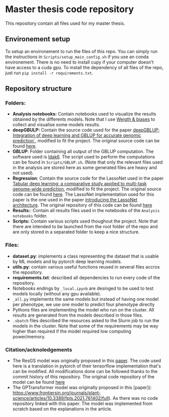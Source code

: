# Master thesis code repository
This repository contain all files used for my master thesis.

## Environement setup
To setup an environement to run the files of this repo. You can simply run the instructions in `Scripts/setup_main_config.sh` if you use an conda environement. There is no need to install cupy if your computer doesn't have access to a cuda gpu. To install the dependency of all files of the repo, just run `pip install -r requirements.txt`.

## Repository structure

### Folders:
 - **Analysis notebooks:** Contain notebooks used to visualize the results obtained by the differents models. Note that I use [Weigth & biases](https://wandb.ai/flo230702/TFE/overview) to collect and visualise some models results.
 - **deepGBULP:** Contain the source code used for the paper [deepGBLUP: Integration of deep learning and GBLUP for accurate genomic prediction`](https://gsejournal.biomedcentral.com/articles/10.1186/s12711-023-00825-y), modified to fit the project. The original source code can be found [here](https://github.com/gywns6287/deepGBLUP).
 - **GBLUP**: Folder containing all output of the GBLUP computation. The software used is [ldak6](https://dougspeed.com/downloads2/). The script used to perform the computations can be found in `Scripts/GBLUP.sh`. (Note that only the relevant files used in the analysis are stored here as some generated files are heavy and not used).
 - **Regression**: Contain the source code for the LassoNet used in the paper [Tabular deep learning: a comparative study
applied to multi-task genome-wide prediction](https://pubmed.ncbi.nlm.nih.gov/39367318/), modified to fit the project. The original source code can be found [here](https://github.com/angelYHF/Tabular-deep-learning-for-GWP). The LassoNet implementation used for this paper is the one used in the paper [introducing the LassoNet architecture](https://arxiv.org/abs/1907.12207). The original repository of this code can be found [here](https://github.com/lasso-net/lassonet/blob/master/lassonet/interfaces.py)
 - **Results:**: Contain all results files used in the notebooks of the `Analysis notebooks` folder.
 - **Scripts:** Contain various scripts used thoughout the project. Note that there are intended to be launched from the root folder of the repo and are only stored in a separated folder to keep a nice structure.

 ### Files:
- **dataset.py**: implements a class representing the dataset that is usable by ML models and by pytorch deep learning models.
- **utils.py**: contain various useful functions reused in several files accros the repository.
- **requirements.txt**: described all dependencies to run every code of the repository.
- Notebooks endings by `_local.ipynb` are desinged to be used to test models locally (without any gpu available).
- `_all.py` implements the same models but instead of having one model per phenotype, we use one model to predict four phenotype directly
- Pythons files are implementing the model who run on the cluster. All results are generated from the models described in those files.
- `.sbatch` files described the resources asked to the Slurm job to run the models in the cluster. Note that some of the requirements may be way higher than required if the model required low computing power/memory.

### Citation/acknoledgements
- The ResGS model was originally proposed in this [paper](https://link.springer.com/article/10.1007/s00122-024-04649-2). The code used here is a translation in pytorch of their tensorflow implementation that's can be modified. All modifications done can be followed thanks to the commit history of this repository. The original code repository of the model can be found [here](https://github.com/996184745/code-for-ResGS)
- The GPTransformer model was originally proposed in this [paper](: https://www.frontiersin.org/journals/plant-science/articles/10.3389/fpls.2021.761402/full). As there was no code repository linked with this paper. The model was implemented from scratch based on the explanations in the article.